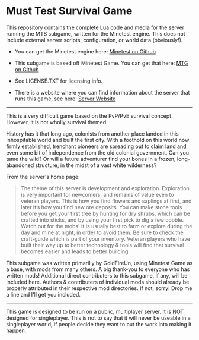 Must Test Survival Game
=======================

This repository contains the complete Lua code and media for the server running the MTS subgame, written for the Minetest engine. This does not include external server scripts, configuration, or world data (obviously!).

* You can get the Minetest engine here: [Minetest on Github](https://github.com/minetest/minetest)

* This subgame is based off Minetest Game. You can get that here: [MTG on Github](https://github.com/minetest/minetest_game)

* See LICENSE.TXT for licensing info.

* There is a website where you can find information about the server that runs this game, see here: [Server Website](http://arklegacy-server.net/)

---

This is a very difficult game based on the PvP/PvE survival concept. However, it is not wholly survival themed.

History has it that long ago, colonists from another place landed in this inhospitable world and built the first city. With a foothold on this world now firmly established, trenchant pioneers are spreading out to claim land and even some bit of independence from the old colonial government. Can you tame the wild? Or will a future adventurer find your bones in a frozen, long-abandoned structure, in the midst of a vast white wilderness?

From the server's home page:

> The theme of this server is development and exploration. Exploration is very important for newcomers, and remains of value even to veteran players. This is how you find flowers and saplings at first, and later it’s how you find new ore deposits. You can make stone tools before you get your first tree by hunting for dry shrubs, which can be crafted into sticks, and by using your first pick to dig a few cobble. Watch out for the mobs! It is usually best to farm or explore during the day and mine at night, in order to avoid them. Be sure to check the craft-guide which is part of your inventory. Veteran players who have built their way up to better technology & tools will find that survival becomes easier and leads to better building.

This subgame was written primarilly by GoldFireUn, using Minetest Game as a base, with mods from many others. A big thank-you to everyone who has written mods! Additional direct contributers to this subgame, if any, will be included here. Authors & contributers of individual mods should already be properly attributed in their respective mod directories. If not, sorry! Drop me a line and I'll get you included.

---

This game is designed to be run on a public, multiplayer server. It is NOT designed for singleplayer. This is not to say that it will never be useable in a singleplayer world, if people decide they want to put the work into making it happen.
